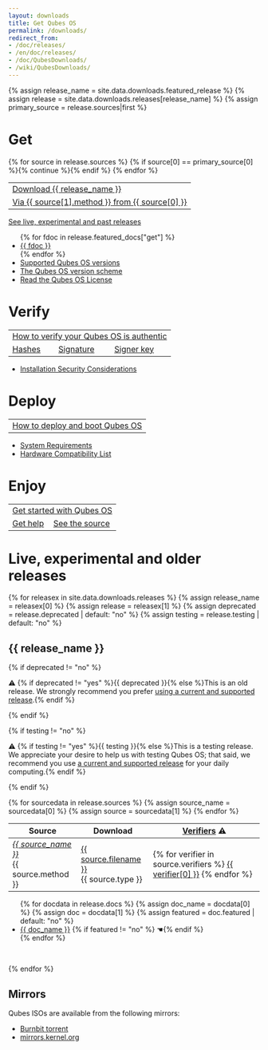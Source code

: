 ```yaml
---
layout: downloads
title: Get Qubes OS
permalink: /downloads/
redirect_from:
- /doc/releases/
- /en/doc/releases/
- /doc/QubesDownloads/
- /wiki/QubesDownloads/
---
```


<div class="download-steps">

{% assign release_name = site.data.downloads.featured_release %}
{% assign release = site.data.downloads.releases[release_name] %}
{% assign primary_source = release.sources|first %}

<h1 class="more-top add-left">Get</h1>

<table class="step-options">
<tr>
  <td colspan="{{ release.sources|size - 1}}"><a class="btn btn-primary btn-lg" href="{{ primary_source[1].url }}">Download {{ release_name }}</a></td>
</tr>
<tr>
{% for source in release.sources %}
{% if source[0] == primary_source[0] %}{% continue %}{% endif %}
  <td><a class="btn btn-default" href="{{ source[1].url }}">Via {{ source[1].method }} from {{ source[0] }}</a></td>
{% endfor %}
</tr>
</table>

<p><a class="btn btn-default" href="#more-releases">See live, experimental and past releases</a></p>

<ul>
  {% for fdoc in release.featured_docs["get"] %}
  <li><a href="{{ release.docs[fdoc].url }}">{{ fdoc }}</a></li>
  {% endfor %}
  <li><a href="/doc/supported-versions/">Supported Qubes OS versions</a></li>
  <li><a href="/doc/version-scheme/">The Qubes OS version scheme</a></li>
  <li><a href="/doc/license/">Read the Qubes OS License</a></li>
</ul>


<h1 class="more-top add-left">Verify</h1>

<table class="step-options">
<tr>
  <td colspan="3"><a class="btn btn-primary btn-lg" href="/doc/verifying-signatures/">How to verify your Qubes OS is authentic</a></td>
</tr>
<tr>
  <td><a class="btn btn-default" href="{{ primary_source[1].verifiers['hash'] }}">Hashes</a></td>
  <td><a class="btn btn-default" href="{{ primary_source[1].verifiers['sig'] }}">Signature</a></td>
  <td><a class="btn btn-default" href="{{ primary_source[1].verifiers['key'] }}">Signer key</a></td>
</tr>
</table>


<ul>
  <li><a href="/doc/install-security/">Installation Security Considerations</a></li>
</ul>


<h1 class="more-top add-left">Deploy</h1>

<table class="step-options">
<tr>
  <td><a class="btn btn-primary btn-lg" href="/doc/installation-guide/#burning-the-iso-onto-a-dvd-or-usb-stick">How to deploy and boot Qubes OS</a></td>
</tr>
</table>

<ul>
  <li><a href="/doc/system-requirements/">System Requirements</a></li>
  <li><a href="/hcl/">Hardware Compatibility List</a></li>
</ul>


<h1 class="more-top add-left">Enjoy</h1>

<table class="step-options">
<tr>
  <td colspan="2"><a class="btn btn-primary btn-lg" href="/getting-started/#already-installed">Get started with Qubes OS</a></td>
</tr>
<tr>
  <td><a class="btn btn-default btn-lg" href="/help/">Get help</a></td>
  <td><a class="btn btn-default btn-lg" href="https://github.com/QubesOS">See the source</a></td>
</tr>
</table>


</div>

<div class="white-box more-bottom page-content">

<h1 id="more-releases">Live, experimental and older releases</h1>

{% for releasex in site.data.downloads.releases %}
{% assign release_name = releasex[0] %}
{% assign release = releasex[1] %}
{% assign deprecated = release.deprecated | default: "no" %}
{% assign testing = release.testing | default: "no" %}

<h2>{{ release_name }}</h2>

{% if deprecated != "no" %}<p>⚠ {% if deprecated != "yes" %}{{ deprecated }}{% else %}This is an old release.  We strongly recommend you prefer <a href="/doc/supported-versions/">using a current and supported release</a>.{% endif %}</p>{% endif %}

{% if testing != "no" %}<p>⚠ {% if testing != "yes" %}{{ testing }}{% else %}This is a testing release.  We appreciate your desire to help us with testing Qubes OS; that said, we recommend you use <a href="/doc/supported-versions/">a current and supported release</a> for your daily computing.{% endif %}</p>{% endif %}

<table class="table">
  <thead>
    <tr>
      <th>Source</th>
      <th>Download</th>
      <th><a href="/doc/verifying-signatures/"
             title="How to verify the authenticity of your download">Verifiers</a> ⚠</th>
    </tr>
  </thead>
  <tbody>
    {% for sourcedata in release.sources %}
    {% assign source_name = sourcedata[0] %}
    {% assign source = sourcedata[1] %}
    <tr>
      <td><em><a href="https://{{ source_name }}/">{{ source_name }}</a></em><br/>{{ source.method }}</td>
      <td><a href="{{ source.url }}">{{ source.filename }}</a><br/>{{ source.type }}</td>
      <td>
        {% for verifier in source.verifiers %}
          <a class="btn btn-default" href="{{ verifier[1] }}">{{ verifier[0] }}</a>
        {% endfor %}
      </td>
    </tr>
    {% endfor %}
  </tbody>
</table>

<ul>
  {% for docdata in release.docs %}
  {% assign doc_name = docdata[0] %}
  {% assign doc = docdata[1] %}
  {% assign featured = doc.featured | default: "no" %}
  <li>
    <a href="{{ doc.url }}">{{ doc_name }}</a>
    {% if featured != "no" %} ☚{% endif %}
  </li>
  {% endfor %}
</ul>

<br/><!-- TODO: this is needed because of the shit 0-top big-bottom margin in the headings -->

{% endfor %}


<h2>Mirrors</h2>


<p>Qubes ISOs are available from the following mirrors:</p>

<ul>
  <li><a href="http://burnbit.com/search?q=qubes">Burnbit torrent</a></li>
  <li><a href="https://mirrors.kernel.org/qubes/iso/">mirrors.kernel.org</a></li>
</ul>


</div>
